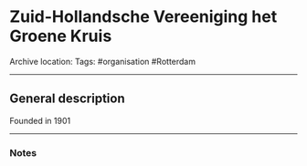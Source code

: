 # Zuid-Hollandsche Vereeniging het Groene Kruis
Archive location:
Tags: #organisation #Rotterdam 

---
## General description

Founded in 1901

---
### Notes